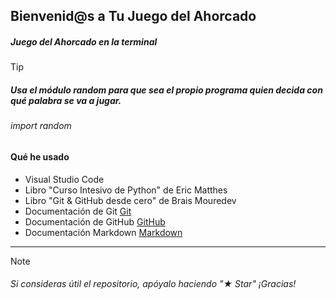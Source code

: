 ## Bienvenid@s a Tu Juego del Ahorcado

##### **Juego del Ahorcado en la terminal**

>[!TIP]
> ##### Usa el módulo random para que sea el propio programa quien decida con qué palabra se va a jugar.
> ###### import random

#### Qué he usado

 - Visual Studio Code
 - Libro "Curso Intesivo de Python" de Eric Matthes
 - Libro "Git & GitHub desde cero" de Brais Mouredev
 - Documentación de Git [Git](https://git-scm.com)
 - Documentación de GitHub [GitHub](https://docs.github.com/es)
 - Documentación Markdown [Markdown](https://markdown.es)

---
>[!NOTE]
> ###### Si consideras útil el repositorio, apóyalo haciendo "★ Star" ¡Gracias!
